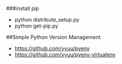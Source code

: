 
###install pip 

* python distribute_setup.py
* python get-pip.py


##Simple Python Version Management
 
* https://github.com/yyuu/pyenv  
* https://github.com/yyuu/pyenv-virtualenv  
